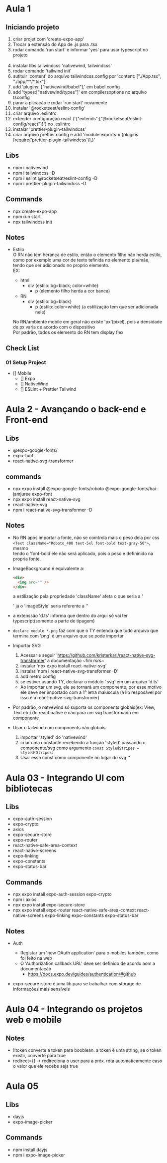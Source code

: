 # Aula 1

## Iniciando projeto

1. criar projet com 'create-expo-app'
2. Trocar a extensão do App de .js para .tsx
3. rodar comando 'run start' e informar 'yes' para usar typescript no projeto
   <br><br/>
4. instalar libs tailwindcss 'nativewind, tailwindcss'
5. rodar comando 'tailwind init'
6. sutituir 'content' do arquivo tailwindcss.config por 'content: ["./App.tsx", "./app/**/*.tsx"]'
7. add 'plugins: ["nativewind/babel"],' em babel.config
8. add 'types:["nativewind/types"]' em compilersoptions no arquivo tsconfig
9. parar a plicação e rodar 'run start' novamente
10. instalar '@rocketseat/eslint-config'
11. criar arquivo .eslintrc
12. extender configuração react ('{"extends":["@rocketseat/eslint-config/react"]}') no .eslintrc
13. instalar 'prettier-plugin-tailwindcss'
14. criar arquivo prettier.config e add 'module.exports = {plugins: [require('prettier-plugin-tailwindcss')],}'

## Libs

- npm i nativewind
- npm i tailwindcss -D
- npm i eslint @rocketseat/eslint-config -D
- npm i prettier-plugin-tailwindcss -D

## Commands

- npx create-expo-app <project-name>
- npm run start
- npx tailwindcss init

## Notes

- Estilo  
  O RN não tem herança de estilo, então o elemento filho não herda estilo, como por exemplo uma cor de texto tefinida no elemento pia/mãe, tendo que ser adicionado no proprio elemento.  
  EX:

  - html
    - div {estilo: bg=black; color=white}
      - p (elemento filho herda a cor banca)
  - RN
    - div {estilo: bg=black}
      - p {estilo: color=white} (a estilização tem que ser adicionada nele)

  No RN/ambiente mobile em geral não existe 'px'(pixel), pois a densidade de px varia de acordo com o dispositivo  
  Por padrão, todos os elemento do RN tem display flex

## Check List

### 01 Setup Project

- [] Mobile
  - [] Expo
  - [] NativeWind
  - [] ESLint + Prettier Tailwind

# Aula 2 - Avançando o back-end e Front-end

## Libs

- @expo-google-fonts/<font-name>
- expo-font
- react-native-svg-transformer

## commands

- npx expo install @expo-google-fonts/roboto @expo-google-fonts/bai-jamjuree expo-font
- npx expo install react-native-svg
- react-native-svg
- npm i react-native-svg-transformer -D

## Notes

- No RN apos importar a fonte, não se comtrola mais o peso dela por css `<Text className="Roboto_400 text-5xl font-bold text-gray-50">`, mesmo  
  tendo o 'font-bold'ele não será aplicado, pois o peso e defininido na propria fonte.

- ImageBackground é equivalente a:

  ```html
  <div>
    <img src="" />
  </div>
  ```

  a estilização pela propriedade 'className' afeta o que seria a '<div>' já o 'imageStyle' seria referente a '<img/>'

- a extenssão 'd.ts' informa que dentro do arqui só vai ter typescript(somente a parte de tipagem)
- `declare module *.png` faz com que o TY entenda que todo arquivo que termina com 'png' é um arquivo que se pode importar

- Importar SVG

  1. Acessar e seguir 'https://github.com/kristerkari/react-native-svg-transformer' a documentação ~fim rsrs~
  2. instalar 'npx expo install react-native-svg'
  3. instalar 'npm i react-native-svg-transformer -D'
  4. add metro.config
  5. se estiver usando TY, declarar o módulo '.svg' em um arquivo 'd.ts'

  - Ao importar um svg, ele se tornará um componente, por esse motivo ele deve ser importado com a 1° letra maiuscula (a lib resposável por isso é a react-native-svg-transformer)

- Por padrão, o natvewind só suporta os components globais(ex: View, Text etc) do react native e não para um svg transformado em componente

- Usar o tailwind com components não globais
  1. importar 'styled' do 'nativewind'
  2. criar uma constante recebendo a função 'styled' passando o componente/svg como argumento `const StyledStripes = styled(Stripes)`
  3. Usar essa const como componente no lugar do svg '<StyledStripes/>'

# Aula 03 - Integrando UI com bibliotecas

## Libs

- expo-auth-session
- expo-crypto
- axios
- expo-secure-store
- expo-router
- react-native-safe-area-context
- react-native-screens
- expo-linking
- expo-constants
- expo-status-bar

## Commands

- npx expo install expo-auth-session expo-crypto
- npm i axios
- npx expo install expo-secure-store
- npx expo install expo-router react-native-safe-area-context react-native-screens expo-linking expo-constants expo-status-bar

## Notes

- Auth

  - Registar um 'new OAuth application' para o mobiles também, como foi feito na web
  - O 'Authorization callback URL' deve ser definido de acordo aom a documentação
    - https://docs.expo.dev/guides/authentication/#github

- expo-secure-store é uma lib para se trabalhar com storage de informações mais sensíveis

# Aula 04 - Integrando os projetos web e mobile

## Notes

- !!token converte a token para booblean. a token é uma string, se o token existir, converte para true
- redirect={} -> redireciona o user para a próx. rota automaticamente caso o valor que ele recebe seja true

# Aula 05

## Libs

- dayjs
- expo-image-picker

## Commands

- npm install dayjs
- npm i expo-image-picker
